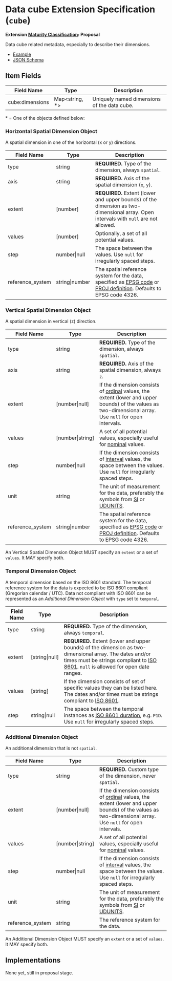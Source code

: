 # Data cube Extension Specification (`cube`)

**Extension [Maturity Classification](../README.md#extension-maturity): Proposal**

Data cube related metadata, especially to describe their dimensions.

- [Example](example.json)
- [JSON Schema](schema.json)

## Item Fields

| Field Name      | Type                                                         | Description |
| --------------- | ------------------------------------------------------------ | ----------- |
| cube:dimensions | Map<string, \*> | Uniquely named dimensions of the data cube. |

\* = One of the objects defined below:

### Horizontal Spatial Dimension Object

A spatial dimension in one of the horizontal (x or y) directions.

| Field Name       | Type           | Description                                                  |
| ---------------- | -------------- | ------------------------------------------------------------ |
| type             | string         | **REQUIRED.** Type of the dimension, always `spatial`.       |
| axis             | string         | **REQUIRED.** Axis of the spatial dimension (`x`, `y`).      |
| extent           | [number]       | **REQUIRED.** Extent (lower and upper bounds) of the dimension as two-dimensional array. Open intervals with `null` are not allowed. |
| values           | [number]       | Optionally, a set of all potential values.                   |
| step             | number\|null   | The space between the values. Use `null` for irregularly spaced steps. |
| reference_system | string\|number | The spatial reference system for the data, specified as [EPSG code](http://www.epsg-registry.org/) or [PROJ definition](https://proj4.org/operations/projections/index.html). Defaults to EPSG code 4326. |

### Vertical Spatial Dimension Object

A spatial dimension in vertical (z) direction.

| Field Name       | Type             | Description                                                  |
| ---------------- | ---------------- | ------------------------------------------------------------ |
| type             | string           | **REQUIRED.** Type of the dimension, always `spatial`.       |
| axis             | string           | **REQUIRED.** Axis of the spatial dimension, always `z`.     |
| extent           | [number\|null]   | If the dimension consists of [ordinal](https://en.wikipedia.org/wiki/Level_of_measurement#Ordinal_scale) values, the extent (lower and upper bounds) of the values as two-dimensional array. Use `null` for open intervals. |
| values           | [number\|string] | A set of all potential values, especially useful for [nominal](https://en.wikipedia.org/wiki/Level_of_measurement#Nominal_level) values. |
| step             | number\|null     | If the dimension consists of [interval](https://en.wikipedia.org/wiki/Level_of_measurement#Interval_scale) values, the space between the values. Use `null` for irregularly spaced steps. |
| unit             | string           | The unit of measurement for the data, preferably the symbols from [SI](https://physics.nist.gov/cuu/Units/units.html) or [UDUNITS](https://ncics.org/portfolio/other-resources/udunits2/). |
| reference_system | string\|number   | The spatial reference system for the data, specified as [EPSG code](http://www.epsg-registry.org/) or [PROJ definition](https://proj4.org/operations/projections/index.html). Defaults to EPSG code 4326. |

An Vertical Spatial Dimension Object MUST specify an `extent` or a set of `values`. It MAY specify both.

### Temporal Dimension Object

A temporal dimension based on the ISO 8601 standard. The temporal reference system for the data is expected to be ISO 8601 compliant (Gregorian calendar / UTC). Data not compliant with ISO 8601 can be represented as an *Additional Dimension Object* with `type` set to `temporal`.

| Field Name | Type           | Description                                                  |
| ---------- | -------------- | ------------------------------------------------------------ |
| type       | string         | **REQUIRED.** Type of the dimension, always `temporal`.      |
| extent     | [string\|null] | **REQUIRED.** Extent (lower and upper bounds) of the dimension as two-dimensional array. The dates and/or times must be strings compliant to [ISO 8601](https://en.wikipedia.org/wiki/ISO_8601). `null` is allowed for open date ranges. |
| values     | [string]       | If the dimension consists of set of specific values they can be listed here. The dates and/or times must be strings compliant to [ISO 8601](https://en.wikipedia.org/wiki/ISO_8601). |
| step       | string\|null   | The space between the temporal instances as [ISO 8601 duration](https://en.wikipedia.org/wiki/ISO_8601#Durations), e.g. `P1D`. Use `null` for irregularly spaced steps. |

### Additional Dimension Object

An additional dimension that is not `spatial`.

| Field Name       | Type             | Description                                                  |
| ---------------- | ---------------- | ------------------------------------------------------------ |
| type             | string           | **REQUIRED.** Custom type of the dimension, never `spatial`. |
| extent           | [number\|null]   | If the dimension consists of [ordinal](https://en.wikipedia.org/wiki/Level_of_measurement#Ordinal_scale) values, the extent (lower and upper bounds) of the values as two-dimensional array. Use `null` for open intervals. |
| values           | [number\|string] | A set of all potential values, especially useful for [nominal](https://en.wikipedia.org/wiki/Level_of_measurement#Nominal_level) values. |
| step             | number\|null     | If the dimension consists of [interval](https://en.wikipedia.org/wiki/Level_of_measurement#Interval_scale) values, the space between the values. Use `null` for irregularly spaced steps. |
| unit             | string           | The unit of measurement for the data, preferably the symbols from [SI](https://physics.nist.gov/cuu/Units/units.html) or [UDUNITS](https://ncics.org/portfolio/other-resources/udunits2/). |
| reference_system | string           | The reference system for the data.                           |

An Additional Dimension Object MUST specify an `extent` or a set of `values`. It MAY specify both.

## Implementations

None yet, still in proposal stage.